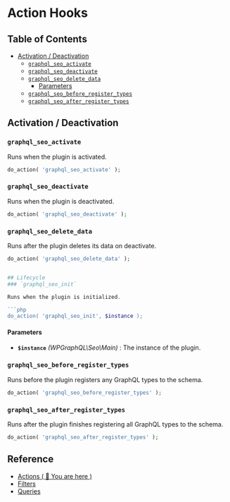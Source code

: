 # Action Hooks

## Table of Contents
  - [Activation / Deactivation](#activation--deactivation)
    - [`graphql_seo_activate`](#graphql_seo_activate)
    - [`graphql_seo_deactivate`](#graphql_seo_deactivate)
    - [`graphql_seo_delete_data`](#graphql_seo_delete_data)
      - [Parameters](#parameters)
    - [`graphql_seo_before_register_types`](#graphql_seo_before_register_types)
    - [`graphql_seo_after_register_types`](#graphql_seo_after_register_types)

## Activation / Deactivation
### `graphql_seo_activate`

Runs when the plugin is activated.

```php
do_action( 'graphql_seo_activate' );
```

### `graphql_seo_deactivate`

Runs when the plugin is deactivated.

```php
do_action( 'graphql_seo_deactivate' );
```

### `graphql_seo_delete_data`

Runs after the plugin deletes its data on deactivate.

```php
do_action( 'graphql_seo_delete_data' );


## Lifecycle
### `graphql_seo_init`

Runs when the plugin is initialized.

```php
do_action( 'graphql_seo_init', $instance );
```

#### Parameters

* **`$instance`** _(WPGraphQL\Seo\Main)_ : The instance of the plugin.

### `graphql_seo_before_register_types`

Runs before the plugin registers any GraphQL types to the schema.

```php
do_action( 'graphql_seo_before_register_types' );
```

### `graphql_seo_after_register_types`

Runs after the plugin finishes registering all GraphQL types to the schema.

```php
do_action( 'graphql_seo_after_register_types' );
```

## Reference
- [Actions ( 🎯 You are here )](./actions.md)
- [Filters](./filters.md)
- [Queries](./queries.md)

